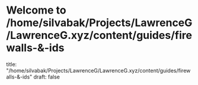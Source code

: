 # Welcome to /home/silvabak/Projects/LawrenceG/LawrenceG.xyz/content/guides/firewalls-&-ids
title: "/home/silvabak/Projects/LawrenceG/LawrenceG.xyz/content/guides/firewalls-&-ids"
draft: false

